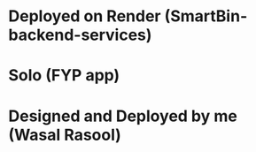 # Deployed on Render (SmartBin-backend-services)
# Solo (FYP app)
# Designed and Deployed by me (Wasal Rasool)
